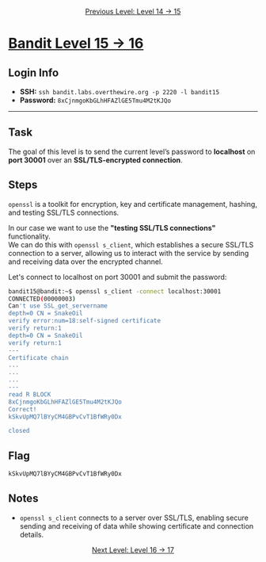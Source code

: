 <p align="center">
<a href="level-14→15.md">Previous Level: Level 14 → 15</a>
</p>

# [Bandit Level 15 → 16](https://overthewire.org/wargames/bandit/bandit16.html)

## Login Info
- **SSH:** `ssh bandit.labs.overthewire.org -p 2220 -l bandit15`
- **Password:** `8xCjnmgoKbGLhHFAZlGE5Tmu4M2tKJQo`

---

## Task 
The goal of this level is to send the current level’s password to **localhost** on **port 30001** over an **SSL/TLS-encrypted connection**.


## Steps
`openssl` is a toolkit for encryption, key and certificate management, hashing, and testing SSL/TLS connections.  

In our case we want to use the **"testing SSL/TLS connections"** functionality.  
We can do this with `openssl s_client`, which establishes a secure SSL/TLS connection to a server, allowing us to interact with the service by sending and receiving data over the encrypted channel.  

Let's connect to localhost on port 30001 and submit the password:
```bash
bandit15@bandit:~$ openssl s_client -connect localhost:30001
CONNECTED(00000003)                                        
Can't use SSL_get_servername
depth=0 CN = SnakeOil
verify error:num=18:self-signed certificate
verify return:1
depth=0 CN = SnakeOil
verify return:1
---
Certificate chain
...
...
...
---
read R BLOCK
8xCjnmgoKbGLhHFAZlGE5Tmu4M2tKJQo
Correct!
kSkvUpMQ7lBYyCM4GBPvCvT1BfWRy0Dx

closed
```
## Flag
```bash
kSkvUpMQ7lBYyCM4GBPvCvT1BfWRy0Dx
```
## Notes
- `openssl s_client` connects to a server over SSL/TLS, enabling secure sending and receiving of data while showing certificate and connection details.



<p align="center">
<a href="level-16→17.md">Next Level: Level 16 → 17</a>
</p>



